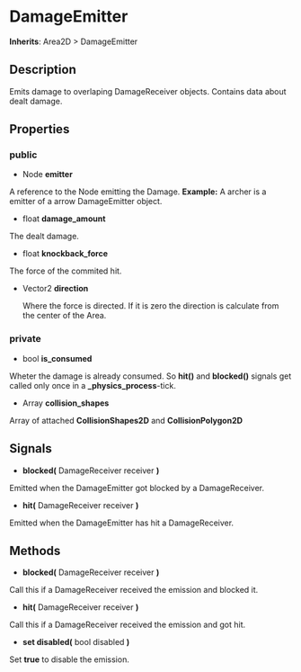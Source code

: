 # DamageEmitter
**Inherits**: Area2D > DamageEmitter
## Description
Emits damage to overlaping DamageReceiver objects. Contains data about dealt damage.

## Properties
### public

 - Node **emitter**
 
 A reference to the Node emitting the Damage. **Example:** A archer is a emitter of a arrow DamageEmitter object.
 
 - float **damage_amount**
 
 The dealt damage.

 - float **knockback_force** 

  The force of the commited hit.

- Vector2 **direction**

  Where the force is directed. If it is zero the direction is calculate from the center of the Area.

### private
 - bool **is_consumed**
  
  Wheter the damage is already consumed. So **hit()** and **blocked()** signals get called only once in a **_physics_process**-tick.

 - Array **collision_shapes**
  
  Array of attached **CollisionShapes2D** and **CollisionPolygon2D**

## Signals

 - **blocked(** DamageReceiver receiver **)**
  
  Emitted when the DamageEmitter got blocked by a DamageReceiver.

 - **hit(** DamageReceiver receiver **)**
  
  Emitted when the DamageEmitter has hit a DamageReceiver.

## Methods
  - **blocked(** DamageReceiver receiver **)**
  
  Call this if a DamageReceiver received the emission and blocked it.

 - **hit(** DamageReceiver receiver **)**

  Call this if a DamageReceiver received the emission and got hit.

 - **set disabled(** bool disabled **)**
  
  Set **true** to disable the emission.
